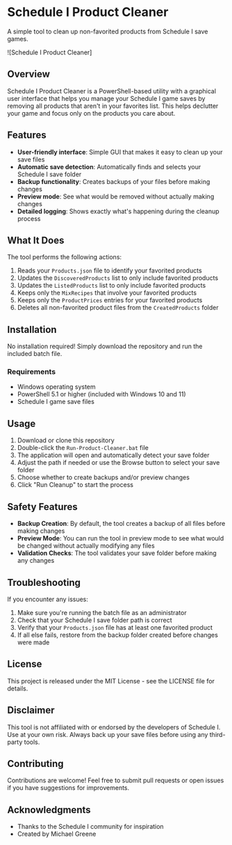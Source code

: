 # Schedule I Product Cleaner

A simple tool to clean up non-favorited products from Schedule I save games.

![Schedule I Product Cleaner]

## Overview

Schedule I Product Cleaner is a PowerShell-based utility with a graphical user interface that helps you manage your Schedule I game saves by removing all products that aren't in your favorites list. This helps declutter your game and focus only on the products you care about.

## Features

- **User-friendly interface**: Simple GUI that makes it easy to clean up your save files
- **Automatic save detection**: Automatically finds and selects your Schedule I save folder
- **Backup functionality**: Creates backups of your files before making changes
- **Preview mode**: See what would be removed without actually making changes
- **Detailed logging**: Shows exactly what's happening during the cleanup process

## What It Does

The tool performs the following actions:

1. Reads your `Products.json` file to identify your favorited products
2. Updates the `DiscoveredProducts` list to only include favorited products
3. Updates the `ListedProducts` list to only include favorited products
4. Keeps only the `MixRecipes` that involve your favorited products
5. Keeps only the `ProductPrices` entries for your favorited products
6. Deletes all non-favorited product files from the `CreatedProducts` folder

## Installation

No installation required! Simply download the repository and run the included batch file.

### Requirements

- Windows operating system
- PowerShell 5.1 or higher (included with Windows 10 and 11)
- Schedule I game save files

## Usage

1. Download or clone this repository
2. Double-click the `Run-Product-Cleaner.bat` file
3. The application will open and automatically detect your save folder
4. Adjust the path if needed or use the Browse button to select your save folder
5. Choose whether to create backups and/or preview changes
6. Click "Run Cleanup" to start the process

## Safety Features

- **Backup Creation**: By default, the tool creates a backup of all files before making changes
- **Preview Mode**: You can run the tool in preview mode to see what would be changed without actually modifying any files
- **Validation Checks**: The tool validates your save folder before making any changes

## Troubleshooting

If you encounter any issues:

1. Make sure you're running the batch file as an administrator
2. Check that your Schedule I save folder path is correct
3. Verify that your `Products.json` file has at least one favorited product
4. If all else fails, restore from the backup folder created before changes were made

## License

This project is released under the MIT License - see the LICENSE file for details.

## Disclaimer

This tool is not affiliated with or endorsed by the developers of Schedule I. Use at your own risk. Always back up your save files before using any third-party tools.

## Contributing

Contributions are welcome! Feel free to submit pull requests or open issues if you have suggestions for improvements.

## Acknowledgments

- Thanks to the Schedule I community for inspiration
- Created by Michael Greene
